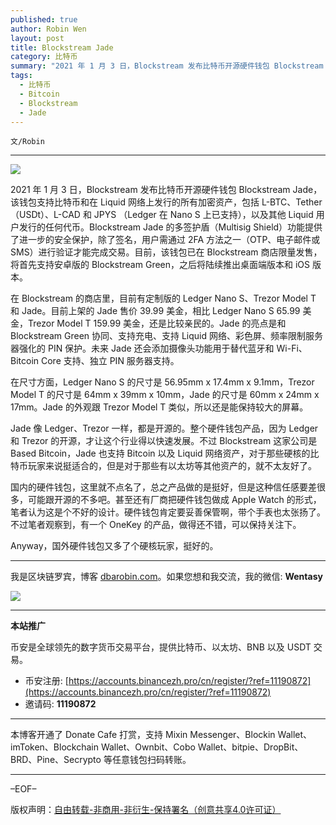 ```yaml
---
published: true
author: Robin Wen
layout: post
title: Blockstream Jade
category: 比特币
summary: "2021 年 1 月 3 日，Blockstream 发布比特币开源硬件钱包 Blockstream Jade，该钱包支持比特币和在 Liquid 网络上发行的所有加密资产，包括 L-BTC、Tether （USDt）、L-CAD 和 JPYS （Ledger 在 Nano S 上已支持），以及其他 Liquid 用户发行的任何代币。Blockstream Jade 的多签护盾（Multisig Shield）功能提供了进一步的安全保护，除了签名，用户需通过 2FA 方法之一（OTP、电子邮件或 SMS）进行验证才能完成交易。目前，该钱包已在 Blockstream 商店限量发售，将首先支持安卓版的 Blockstream Green，之后将陆续推出桌面端版本和 iOS 版本。Anyway，国外硬件钱包又多了个硬核玩家，挺好的。"
tags:
  - 比特币
  - Bitcoin
  - Blockstream
  - Jade
---
```


`文/Robin`

***

![](https://cdn.dbarobin.com/xjrx7mw.png)

2021 年 1 月 3 日，Blockstream 发布比特币开源硬件钱包 Blockstream Jade，该钱包支持比特币和在 Liquid 网络上发行的所有加密资产，包括 L-BTC、Tether （USDt）、L-CAD 和 JPYS （Ledger 在 Nano S 上已支持），以及其他 Liquid 用户发行的任何代币。Blockstream Jade 的多签护盾（Multisig Shield）功能提供了进一步的安全保护，除了签名，用户需通过 2FA 方法之一（OTP、电子邮件或 SMS）进行验证才能完成交易。目前，该钱包已在 Blockstream 商店限量发售，将首先支持安卓版的 Blockstream Green，之后将陆续推出桌面端版本和 iOS 版本。

在 Blockstream 的商店里，目前有定制版的 Ledger Nano S、Trezor Model T 和 Jade。目前上架的 Jade 售价 39.99 美金，相比 Ledger Nano S 65.99 美金，Trezor Model T 159.99 美金，还是比较亲民的。Jade 的亮点是和 Blockstream Green 协同、支持充电、支持 Liquid 网络、彩色屏、频率限制服务器强化的 PIN 保护。未来 Jade 还会添加摄像头功能用于替代蓝牙和 Wi-Fi、Bitcoin Core 支持、独立 PIN 服务器支持。

在尺寸方面，Ledger Nano S 的尺寸是 56.95mm x 17.4mm x 9.1mm，Trezor Model T 的尺寸是 64mm x 39mm x 10mm，Jade 的尺寸是 60mm x 24mm x 17mm。Jade 的外观跟 Trezor Model T 类似，所以还是能保持较大的屏幕。

Jade 像 Ledger、Trezor 一样，都是开源的。整个硬件钱包产品，因为 Ledger 和 Trezor 的开源，才让这个行业得以快速发展。不过 Blockstream 这家公司是 Based Bitcoin，Jade 也支持 Bitcoin 以及 Liquid 网络资产，对于那些硬核的比特币玩家来说挺适合的，但是对于那些有以太坊等其他资产的，就不太友好了。

国内的硬件钱包，这里就不点名了，总之产品做的是挺好，但是这种信任感要差很多，可能跟开源的不多吧。甚至还有厂商把硬件钱包做成 Apple Watch 的形式，笔者认为这是个不好的设计。硬件钱包肯定要妥善保管啊，带个手表也太张扬了。不过笔者观察到，有一个 OneKey 的产品，做得还不错，可以保持关注下。

Anyway，国外硬件钱包又多了个硬核玩家，挺好的。

***

我是区块链罗宾，博客 [dbarobin.com](https://dbarobin.com/)。如果您想和我交流，我的微信: **Wentasy**

![](https://cdn.dbarobin.com/v4yywe2.png)

***

**本站推广**

币安是全球领先的数字货币交易平台，提供比特币、以太坊、BNB 以及 USDT 交易。

* 币安注册: [https://accounts.binancezh.pro/cn/register/?ref=11190872](https://accounts.binancezh.pro/cn/register/?ref=11190872)
* 邀请码: **11190872**

***

本博客开通了 Donate Cafe 打赏，支持 Mixin Messenger、Blockin Wallet、imToken、Blockchain Wallet、Ownbit、Cobo Wallet、bitpie、DropBit、BRD、Pine、Secrypto 等任意钱包扫码转账。

<center>
    <div class="--donate-button"
         data-button-id="f8b9df0d-af9a-460d-8258-d3f435445075"
    ></div>
</center>

***

–EOF–

版权声明：[自由转载-非商用-非衍生-保持署名（创意共享4.0许可证）](http://creativecommons.org/licenses/by-nc-nd/4.0/deed.zh)